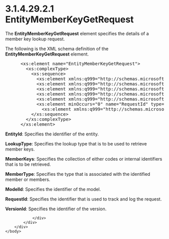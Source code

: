<html dir="LTR" xmlns:mshelp="http://msdn.microsoft.com/mshelp" xmlns:ddue="http://ddue.schemas.microsoft.com/authoring/2003/5" xmlns:xlink="http://www.w3.org/1999/xlink" xmlns:tool="http://www.microsoft.com/tooltip">
    <head>
        <meta http-equiv="Content-Type" content="text/html; CHARSET=utf-8"></meta>
        <meta name="save" content="history"></meta>
        <title>3.1.4.29.2.1 EntityMemberKeyGetRequest</title>
        <xml>
            <mshelp:toctitle title="3.1.4.29.2.1 EntityMemberKeyGetRequest"></mshelp:toctitle>
            <mshelp:rltitle title="[MS-SSMDSWS-15]: EntityMemberKeyGetRequest"></mshelp:rltitle>
            <mshelp:keyword index="A" term="db5638ea-c1a6-4a80-9303-a69d98252080"></mshelp:keyword>
            <mshelp:attr name="DCSext.ContentType" value="open specification"></mshelp:attr>
            <mshelp:attr name="AssetID" value="db5638ea-c1a6-4a80-9303-a69d98252080"></mshelp:attr>
            <mshelp:attr name="TopicType" value="kbRef"></mshelp:attr>
            <mshelp:attr name="DCSext.Title" value="[MS-SSMDSWS-15]: EntityMemberKeyGetRequest" />
        </xml>
    </head>
    <body>
        <div id="header">
            <h1 class="heading">3.1.4.29.2.1 EntityMemberKeyGetRequest</h1>
        </div>
        <div id="mainSection">
            <div id="mainBody">
                <div id="allHistory" class="saveHistory"></div>
                <div id="sectionSection0" class="section" name="collapseableSection">
                    

<p>The <b>EntityMemberKeyGetRequest</b> element specifies the
details of a member key lookup request.</p>

<p>The following is the XML schema definition of the <b>EntityMemberKeyGetRequest</b>
element.</p>

<dl>
<dd>
<div><pre> &lt;xs:element name=&quot;EntityMemberKeyGetRequest&quot;&gt;
   &lt;xs:complexType&gt;
     &lt;xs:sequence&gt;
       &lt;xs:element xmlns:q999=&quot;http://schemas.microsoft.com/sqlserver/masterdataservices/2009/09&quot; minOccurs=&quot;0&quot; name=&quot;EntityId&quot; nillable=&quot;true&quot; type=&quot;q999:Identifier&quot;/&gt;
       &lt;xs:element xmlns:q999=&quot;http://schemas.microsoft.com/sqlserver/masterdataservices/2009/09&quot; minOccurs=&quot;0&quot; name=&quot;LookupType&quot; type=&quot;q999:MemberKeyLookupType&quot;/&gt;
       &lt;xs:element xmlns:q999=&quot;http://schemas.microsoft.com/sqlserver/masterdataservices/2009/09&quot; minOccurs=&quot;0&quot; name=&quot;MemberKeys&quot; nillable=&quot;true&quot; type=&quot;q999:ArrayOfMemberKey&quot;/&gt;
       &lt;xs:element xmlns:q999=&quot;http://schemas.microsoft.com/sqlserver/masterdataservices/2009/09&quot; minOccurs=&quot;0&quot; name=&quot;MemberType&quot; type=&quot;q999:MemberType&quot;/&gt;
       &lt;xs:element xmlns:q999=&quot;http://schemas.microsoft.com/sqlserver/masterdataservices/2009/09&quot; minOccurs=&quot;0&quot; name=&quot;ModelId&quot; nillable=&quot;true&quot; type=&quot;q999:Identifier&quot;/&gt;
       &lt;xs:element minOccurs=&quot;0&quot; name=&quot;RequestId&quot; type=&quot;ser:guid&quot;/&gt;
         &lt;xs:element xmlns:q999=&quot;http://schemas.microsoft.com/sqlserver/masterdataservices/2009/09&quot; minOccurs=&quot;0&quot; name=&quot;VersionId&quot; nillable=&quot;true&quot; type=&quot;q999:Identifier&quot;/&gt;
     &lt;/xs:sequence&gt;
   &lt;/xs:complexType&gt;
 &lt;/xs:element&gt;
</pre></div>
</dd></dl>

<p><b>EntityId</b>: Specifies the identifier of the
entity.</p>

<p><b>LookupType</b>: Specifies the lookup type that is
to be used to retrieve member keys.</p>

<p><b>MemberKeys</b>: Specifies the collection of either
codes or internal identifiers that is to be retrieved.</p>

<p><b>MemberType</b>: Specifies the type that is
associated with the identified member or members.</p>

<p><b>ModelId</b>: Specifies the identifier of the
model.</p>

<p><b>RequestId</b>: Specifies the identifier that is
used to track and log the request.</p>

<p><b>VersionId</b>: Specifies the identifier of the
version.</p>


                </div>
            </div>
        </div>
    </body>
</html>